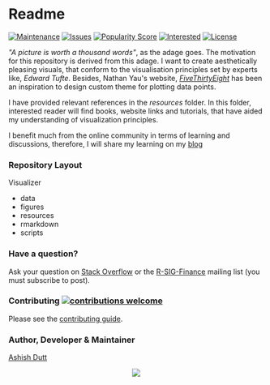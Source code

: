 # Readme

[![Maintenance](https://img.shields.io/badge/Maintained%3F-yes-green.svg)](https://github.com/duttashi/visualizer/graphs/commit-activity)
[![Issues](	https://img.shields.io/github/issues/duttashi/visualizer.svg)](https://github.com/duttashi/visualizer/issues)
[![Popularity Score](https://img.shields.io/github/forks/duttashi/visualizer.svg)](https://github.com/duttashi/visualizer/network)
[![Interested](https://img.shields.io/github/stars/duttashi/visualizer.svg)](https://github.com/duttashi/visualizer/stargazers)
[![License](https://img.shields.io/badge/license-MIT-blue.svg)](https://github.com/duttashi/visualizer/blob/master/LICENSE)

*"A picture is worth a thousand words"*, as the adage goes. The motivation for this repository is derived from this adage. I want to create aesthetically pleasing visuals, that conform to the visualisation principles set by experts like, *Edward Tufte*. Besides, Nathan Yau's website, *[FiveThirtyEight](https://fivethirtyeight.com/)* has been an inspiration to design custom theme for plotting data points. 

I have provided relevant references in the *resources* folder. In this folder, interested reader will find books, website links and tutorials, that have aided my understanding of visualization principles.

I benefit much from the online community in terms of learning and discussions, therefore, I will share my learning on my [blog](https://duttashi.github.io/blog/)

### Repository Layout


Visualizer

- data
- figures
- resources
- rmarkdown
- scripts


### Have a question?

Ask your question on [Stack Overflow](http://stackoverflow.com/questions/tagged/ggplot2)
or the [R-SIG-Finance](https://stat.ethz.ch/mailman/listinfo/r-sig-finance)
mailing list (you must subscribe to post).

### Contributing [![contributions welcome](https://img.shields.io/badge/contributions-welcome-brightgreen.svg?style=flat)](https://github.com/duttashi/visualizer/issues)

Please see the [contributing guide](CONTRIBUTING.md).

### Author, Developer & Maintainer
[Ashish Dutt](https://duttashi.github.io/about/)


<p align="center">
<a href="https://www.paypal.me/ashishdutt">
<img src="https://www.paypalobjects.com/en_US/i/btn/btn_donate_LG.gif" />
</a>
</p>
